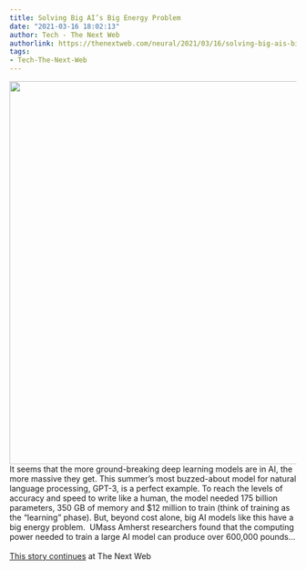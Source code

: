 ```yaml
---
title: Solving Big AI’s Big Energy Problem
date: "2021-03-16 18:02:13"
author: Tech - The Next Web
authorlink: https://thenextweb.com/neural/2021/03/16/solving-big-ais-big-energy-problem/
tags:
- Tech-The-Next-Web
---
```

<img src="https://cdn0.tnwcdn.com/wp-content/blogs.dir/1/files/2015/05/artificialintelligence-1200x673.jpg" width="1200" height="673"><br />It seems that the more ground-breaking deep learning models are in AI, the more massive they get. This summer’s most buzzed-about model for natural language processing, GPT-3, is a perfect example. To reach the levels of accuracy and speed to write like a human, the model needed 175 billion parameters, 350 GB of memory and $12 million to train (think of training as the “learning” phase). But, beyond cost alone, big AI models like this have a big energy problem.  UMass Amherst researchers found that the computing power needed to train a large AI model can produce over 600,000 pounds&#8230; <br><br><a href="https://thenextweb.com/neural/2021/03/16/solving-big-ais-big-energy-problem/?utm_source=social&#038;utm_medium=feed&#038;utm_campaign=profeed">This story continues</a> at The Next Web